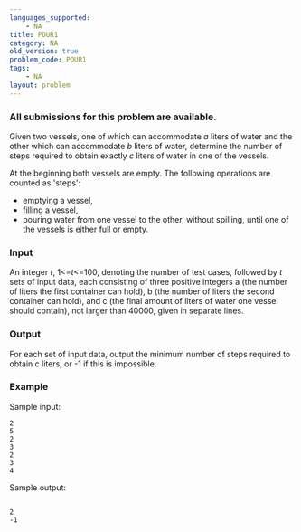 ```yaml
---
languages_supported:
    - NA
title: POUR1
category: NA
old_version: true
problem_code: POUR1
tags:
    - NA
layout: problem
---
```

###  All submissions for this problem are available. 


Given two vessels, one of which can accommodate _a_ liters of water and the other which can accommodate _b_ liters of water, determine the number of steps required to obtain exactly _c_ liters of water in one of the vessels.


At the beginning both vessels are empty. The following operations are counted as 'steps':

- emptying a vessel,
- filling a vessel,
- pouring water from one vessel to the other, without spilling, until one of the vessels is either full or empty.



### Input


An integer _t_, 1<=_t_<=100, denoting the number of test cases, followed by _t_ sets of input data, each consisting of three positive integers a (the number of liters the first container can hold), b (the number of liters the second container can hold), and c (the final amount of liters of water one vessel should contain), not larger than 40000, given in separate lines.

### Output


For each set of input data, output the minimum number of steps required to obtain c liters, or -1 if this is impossible.

### Example

Sample input:

```
2
5
2
3
2
3
4

```
Sample output:

```

2
-1

```